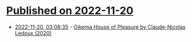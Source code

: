 # [Published on 2022-11-20](index.md)

* [2022-11-20, 03:08:35](https://news.ycombinator.com/item?id=33677760) - [Oikema House of Pleasure by Claude-Nicolas Ledoux (2020)](https://archeyes.com/oikema-house-pleasure-claude-nicolas-ledoux/)
